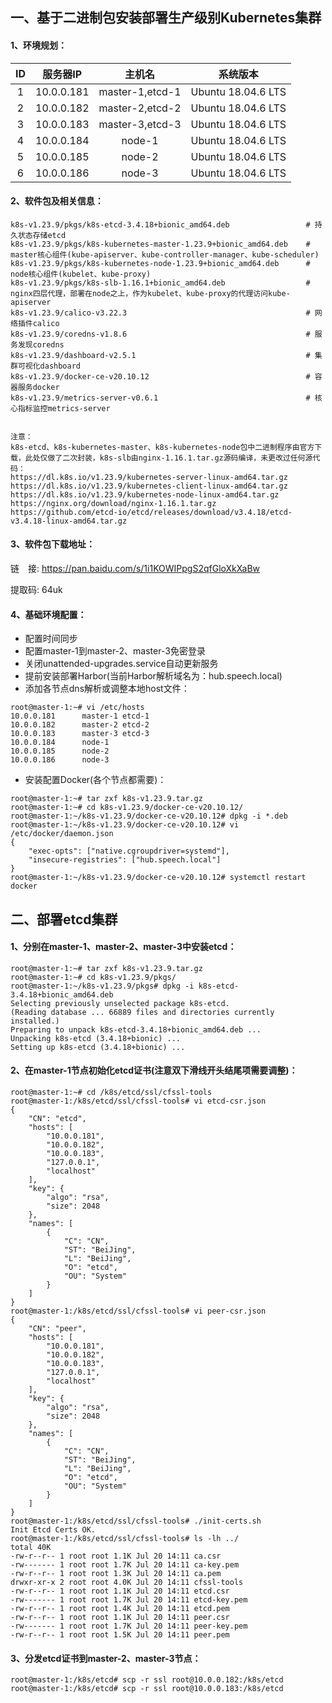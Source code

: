 

## 一、基于二进制包安装部署生产级别Kubernetes集群
#### 1、环境规划：
|ID  |服务器IP    |主机名           |系统版本            |
|:-: |:-:         |:-:              |:-:                 |
|1   |10.0.0.181  |master-1,etcd-1  |Ubuntu 18.04.6 LTS  |
|2   |10.0.0.182  |master-2,etcd-2  |Ubuntu 18.04.6 LTS  |
|3   |10.0.0.183  |master-3,etcd-3  |Ubuntu 18.04.6 LTS  |
|4   |10.0.0.184  |node-1           |Ubuntu 18.04.6 LTS  |
|5   |10.0.0.185  |node-2           |Ubuntu 18.04.6 LTS  | 
|6   |10.0.0.186  |node-3           |Ubuntu 18.04.6 LTS  |

#### 2、软件包及相关信息：
```shell
k8s-v1.23.9/pkgs/k8s-etcd-3.4.18+bionic_amd64.deb                 # 持久状态存储etcd
k8s-v1.23.9/pkgs/k8s-kubernetes-master-1.23.9+bionic_amd64.deb    # master核心组件(kube-apiserver、kube-controller-manager、kube-scheduler)
k8s-v1.23.9/pkgs/k8s-kubernetes-node-1.23.9+bionic_amd64.deb      # node核心组件(kubelet、kube-proxy)
k8s-v1.23.9/pkgs/k8s-slb-1.16.1+bionic_amd64.deb                  # nginx四层代理，部署在node之上，作为kubelet、kube-proxy的代理访问kube-apiserver
k8s-v1.23.9/calico-v3.22.3                                        # 网络插件calico
k8s-v1.23.9/coredns-v1.8.6                                        # 服务发现coredns
k8s-v1.23.9/dashboard-v2.5.1                                      # 集群可视化dashboard
k8s-v1.23.9/docker-ce-v20.10.12                                   # 容器服务docker
k8s-v1.23.9/metrics-server-v0.6.1                                 # 核心指标监控metrics-server


注意：
k8s-etcd、k8s-kubernetes-master、k8s-kubernetes-node包中二进制程序由官方下载，此处仅做了二次封装，k8s-slb由nginx-1.16.1.tar.gz源码编译，未更改过任何源代码：
https://dl.k8s.io/v1.23.9/kubernetes-server-linux-amd64.tar.gz
https://dl.k8s.io/v1.23.9/kubernetes-client-linux-amd64.tar.gz
https://dl.k8s.io/v1.23.9/kubernetes-node-linux-amd64.tar.gz
https://nginx.org/download/nginx-1.16.1.tar.gz
https://github.com/etcd-io/etcd/releases/download/v3.4.18/etcd-v3.4.18-linux-amd64.tar.gz
```

#### 3、软件包下载地址：
链&emsp;接: https://pan.baidu.com/s/1i1KOWIPpgS2qfGloXkXaBw </p>
提取码: 64uk 


#### 4、基础环境配置：
- 配置时间同步
- 配置master-1到master-2、master-3免密登录
- 关闭unattended-upgrades.service自动更新服务
- 提前安装部署Harbor(当前Harbor解析域名为：hub.speech.local)
- 添加各节点dns解析或调整本地host文件：
```shell
root@master-1:~# vi /etc/hosts
10.0.0.181      master-1 etcd-1
10.0.0.182      master-2 etcd-2
10.0.0.183      master-3 etcd-3
10.0.0.184      node-1
10.0.0.185      node-2
10.0.0.186      node-3
```
- 安装配置Docker(各个节点都需要)：
```shell
root@master-1:~# tar zxf k8s-v1.23.9.tar.gz
root@master-1:~# cd k8s-v1.23.9/docker-ce-v20.10.12/
root@master-1:~/k8s-v1.23.9/docker-ce-v20.10.12# dpkg -i *.deb
root@master-1:~/k8s-v1.23.9/docker-ce-v20.10.12# vi /etc/docker/daemon.json
{
    "exec-opts": ["native.cgroupdriver=systemd"],
    "insecure-registries": ["hub.speech.local"]
}
root@master-1:~/k8s-v1.23.9/docker-ce-v20.10.12# systemctl restart docker
```


## 二、部署etcd集群
#### 1、分别在master-1、master-2、master-3中安装etcd：
```shell
root@master-1:~# tar zxf k8s-v1.23.9.tar.gz 
root@master-1:~# cd k8s-v1.23.9/pkgs/
root@master-1:~/k8s-v1.23.9/pkgs# dpkg -i k8s-etcd-3.4.18+bionic_amd64.deb 
Selecting previously unselected package k8s-etcd.
(Reading database ... 66889 files and directories currently installed.)
Preparing to unpack k8s-etcd-3.4.18+bionic_amd64.deb ...
Unpacking k8s-etcd (3.4.18+bionic) ...
Setting up k8s-etcd (3.4.18+bionic) ...
```

#### 2、在master-1节点初始化etcd证书(注意双下滑线开头结尾项需要调整)：
```shell
root@master-1:~# cd /k8s/etcd/ssl/cfssl-tools
root@master-1:/k8s/etcd/ssl/cfssl-tools# vi etcd-csr.json
{
    "CN": "etcd",
    "hosts": [
        "10.0.0.181",
        "10.0.0.182",
        "10.0.0.183",
        "127.0.0.1",
        "localhost"
    ],
    "key": {
        "algo": "rsa",
        "size": 2048
    },
    "names": [
        {
            "C": "CN",
            "ST": "BeiJing",
            "L": "BeiJing",
            "O": "etcd",
            "OU": "System"
        }
    ]
}
root@master-1:/k8s/etcd/ssl/cfssl-tools# vi peer-csr.json
{
    "CN": "peer",
    "hosts": [
        "10.0.0.181",
        "10.0.0.182",
        "10.0.0.183",
        "127.0.0.1",
        "localhost"
    ],
    "key": {
        "algo": "rsa",
        "size": 2048
    },
    "names": [
        {
            "C": "CN",
            "ST": "BeiJing",
            "L": "BeiJing",
            "O": "etcd",
            "OU": "System"
        }
    ]
}
root@master-1:/k8s/etcd/ssl/cfssl-tools# ./init-certs.sh 
Init Etcd Certs OK.
root@master-1:/k8s/etcd/ssl/cfssl-tools# ls -lh ../
total 40K
-rw-r--r-- 1 root root 1.1K Jul 20 14:11 ca.csr
-rw------- 1 root root 1.7K Jul 20 14:11 ca-key.pem
-rw-r--r-- 1 root root 1.3K Jul 20 14:11 ca.pem
drwxr-xr-x 2 root root 4.0K Jul 20 14:11 cfssl-tools
-rw-r--r-- 1 root root 1.1K Jul 20 14:11 etcd.csr
-rw------- 1 root root 1.7K Jul 20 14:11 etcd-key.pem
-rw-r--r-- 1 root root 1.4K Jul 20 14:11 etcd.pem
-rw-r--r-- 1 root root 1.1K Jul 20 14:11 peer.csr
-rw------- 1 root root 1.7K Jul 20 14:11 peer-key.pem
-rw-r--r-- 1 root root 1.5K Jul 20 14:11 peer.pem
```

#### 3、分发etcd证书到master-2、master-3节点：
```shell
root@master-1:/k8s/etcd# scp -r ssl root@10.0.0.182:/k8s/etcd
root@master-1:/k8s/etcd# scp -r ssl root@10.0.0.183:/k8s/etcd
```


